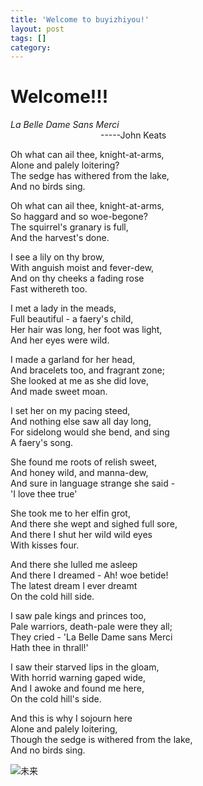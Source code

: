```yaml
---
title: 'Welcome to buyizhiyou!'
layout: post
tags: []
category: 
---
```

# Welcome!!!


*La Belle Dame Sans Merci*  
&emsp;&emsp;&emsp;&emsp;&emsp;&emsp;&emsp;&emsp;&emsp;&emsp; -----John Keats

Oh what can ail thee, knight-at-arms,     
Alone and palely loitering?  
The sedge has withered from the lake,  
And no birds sing.  


Oh what can ail thee, knight-at-arms,  
So haggard and so woe-begone?  
The squirrel's granary is full,  
And the harvest's done.  


I see a lily on thy brow,  
With anguish moist and fever-dew,  
And on thy cheeks a fading rose  
Fast withereth too.  


I met a lady in the meads,  
Full beautiful - a faery's child,  
Her hair was long, her foot was light,  
And her eyes were wild.  

I made a garland for her head,  
And bracelets too, and fragrant zone;  
She looked at me as she did love,  
And made sweet moan.  

I set her on my pacing steed,  
And nothing else saw all day long,  
For sidelong would she bend, and sing  
A faery's song.  

She found me roots of relish sweet,  
And honey wild, and manna-dew,  
And sure in language strange she said -  
'I love thee true'  


She took me to her elfin grot,  
And there she wept and sighed full sore,  
And there I shut her wild wild eyes  
With kisses four.  


And there she lulled me asleep  
And there I dreamed - Ah! woe betide!  
The latest dream I ever dreamt  
On the cold hill side.  

I saw pale kings and princes too,  
Pale warriors, death-pale were they all;  
They cried - 'La Belle Dame sans Merci  
Hath thee in thrall!'  

I saw their starved lips in the gloam,  
With horrid warning gaped wide,  
And I awoke and found me here,  
On the cold hill's side.  

And this is why I sojourn here  
Alone and palely loitering,  
Though the sedge is withered from the lake,  
And no birds sing.

![未来](http://pnvvdmz1e.bkt.clouddn.com/weilai.jpg)

